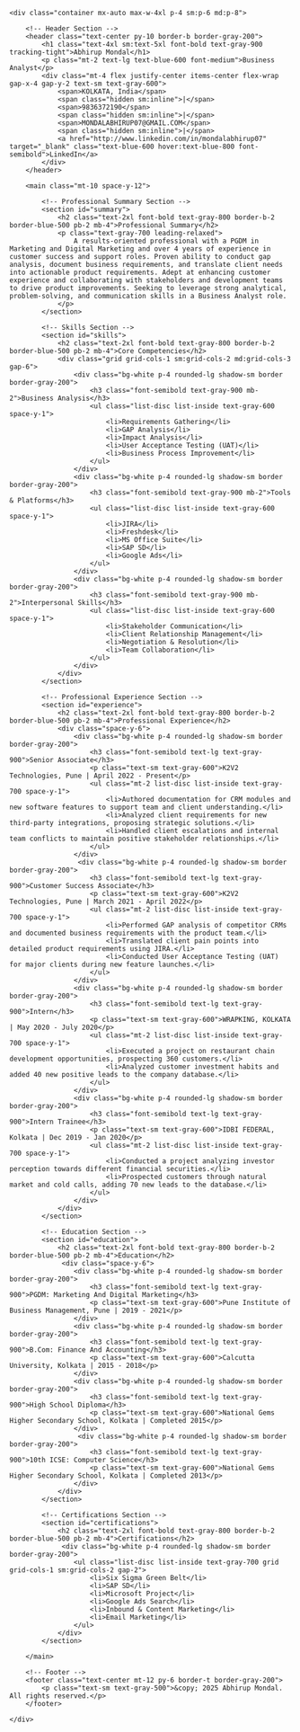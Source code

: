 <!DOCTYPE html>
<html lang="en">
<head>
    <meta charset="UTF-8">
    <meta name="viewport" content="width=device-width, initial-scale=1.0">
    <title>Abhirup Mondal | Business Analyst</title>
    <link rel="preconnect" href="https://fonts.googleapis.com">
    <link rel="preconnect" href="https://fonts.gstatic.com" crossorigin>
    <link href="https://fonts.googleapis.com/css2?family=Inter:wght@400;500;700&display=swap" rel="stylesheet">
    <script src="https://cdn.tailwindcss.com"></script>
    <style>
        /* Using a more modern font */
        body {
            font-family: 'Inter', sans-serif;
            -webkit-font-smoothing: antialiased;
            -moz-osx-font-smoothing: grayscale;
        }
    </style>
</head>
<body class="bg-gray-50 text-gray-800">

    <div class="container mx-auto max-w-4xl p-4 sm:p-6 md:p-8">

        <!-- Header Section -->
        <header class="text-center py-10 border-b border-gray-200">
            <h1 class="text-4xl sm:text-5xl font-bold text-gray-900 tracking-tight">Abhirup Mondal</h1>
            <p class="mt-2 text-lg text-blue-600 font-medium">Business Analyst</p>
            <div class="mt-4 flex justify-center items-center flex-wrap gap-x-4 gap-y-2 text-sm text-gray-600">
                <span>KOLKATA, India</span>
                <span class="hidden sm:inline">|</span>
                <span>9836372190</span>
                <span class="hidden sm:inline">|</span>
                <span>MONDALABHIRUP07@GMAIL.COM</span>
                <span class="hidden sm:inline">|</span>
                <a href="http://www.linkedin.com/in/mondalabhirup07" target="_blank" class="text-blue-600 hover:text-blue-800 font-semibold">LinkedIn</a>
            </div>
        </header>

        <main class="mt-10 space-y-12">

            <!-- Professional Summary Section -->
            <section id="summary">
                <h2 class="text-2xl font-bold text-gray-800 border-b-2 border-blue-500 pb-2 mb-4">Professional Summary</h2>
                <p class="text-gray-700 leading-relaxed">
                    A results-oriented professional with a PGDM in Marketing and Digital Marketing and over 4 years of experience in customer success and support roles. Proven ability to conduct gap analysis, document business requirements, and translate client needs into actionable product requirements. Adept at enhancing customer experience and collaborating with stakeholders and development teams to drive product improvements. Seeking to leverage strong analytical, problem-solving, and communication skills in a Business Analyst role.
                </p>
            </section>

            <!-- Skills Section -->
            <section id="skills">
                <h2 class="text-2xl font-bold text-gray-800 border-b-2 border-blue-500 pb-2 mb-4">Core Competencies</h2>
                <div class="grid grid-cols-1 sm:grid-cols-2 md:grid-cols-3 gap-6">
                    <div class="bg-white p-4 rounded-lg shadow-sm border border-gray-200">
                        <h3 class="font-semibold text-gray-900 mb-2">Business Analysis</h3>
                        <ul class="list-disc list-inside text-gray-600 space-y-1">
                            <li>Requirements Gathering</li>
                            <li>GAP Analysis</li>
                            <li>Impact Analysis</li>
                            <li>User Acceptance Testing (UAT)</li>
                            <li>Business Process Improvement</li>
                        </ul>
                    </div>
                    <div class="bg-white p-4 rounded-lg shadow-sm border border-gray-200">
                        <h3 class="font-semibold text-gray-900 mb-2">Tools & Platforms</h3>
                        <ul class="list-disc list-inside text-gray-600 space-y-1">
                            <li>JIRA</li>
                            <li>Freshdesk</li>
                            <li>MS Office Suite</li>
                            <li>SAP SD</li>
                            <li>Google Ads</li>
                        </ul>
                    </div>
                    <div class="bg-white p-4 rounded-lg shadow-sm border border-gray-200">
                        <h3 class="font-semibold text-gray-900 mb-2">Interpersonal Skills</h3>
                        <ul class="list-disc list-inside text-gray-600 space-y-1">
                            <li>Stakeholder Communication</li>
                            <li>Client Relationship Management</li>
                            <li>Negotiation & Resolution</li>
                            <li>Team Collaboration</li>
                        </ul>
                    </div>
                </div>
            </section>

            <!-- Professional Experience Section -->
            <section id="experience">
                <h2 class="text-2xl font-bold text-gray-800 border-b-2 border-blue-500 pb-2 mb-4">Professional Experience</h2>
                <div class="space-y-6">
                    <div class="bg-white p-4 rounded-lg shadow-sm border border-gray-200">
                        <h3 class="font-semibold text-lg text-gray-900">Senior Associate</h3>
                        <p class="text-sm text-gray-600">K2V2 Technologies, Pune | April 2022 - Present</p>
                        <ul class="mt-2 list-disc list-inside text-gray-700 space-y-1">
                            <li>Authored documentation for CRM modules and new software features to support team and client understanding.</li>
                            <li>Analyzed client requirements for new third-party integrations, proposing strategic solutions.</li>
                            <li>Handled client escalations and internal team conflicts to maintain positive stakeholder relationships.</li>
                        </ul>
                    </div>
                     <div class="bg-white p-4 rounded-lg shadow-sm border border-gray-200">
                        <h3 class="font-semibold text-lg text-gray-900">Customer Success Associate</h3>
                        <p class="text-sm text-gray-600">K2V2 Technologies, Pune | March 2021 - April 2022</p>
                        <ul class="mt-2 list-disc list-inside text-gray-700 space-y-1">
                            <li>Performed GAP analysis of competitor CRMs and documented business requirements with the product team.</li>
                            <li>Translated client pain points into detailed product requirements using JIRA.</li>
                            <li>Conducted User Acceptance Testing (UAT) for major clients during new feature launches.</li>
                        </ul>
                    </div>
                    <div class="bg-white p-4 rounded-lg shadow-sm border border-gray-200">
                        <h3 class="font-semibold text-lg text-gray-900">Intern</h3>
                        <p class="text-sm text-gray-600">WRAPKING, KOLKATA | May 2020 - July 2020</p>
                        <ul class="mt-2 list-disc list-inside text-gray-700 space-y-1">
                            <li>Executed a project on restaurant chain development opportunities, prospecting 360 customers.</li>
                            <li>Analyzed customer investment habits and added 40 new positive leads to the company database.</li>
                        </ul>
                    </div>
                    <div class="bg-white p-4 rounded-lg shadow-sm border border-gray-200">
                        <h3 class="font-semibold text-lg text-gray-900">Intern Trainee</h3>
                        <p class="text-sm text-gray-600">IDBI FEDERAL, Kolkata | Dec 2019 - Jan 2020</p>
                        <ul class="mt-2 list-disc list-inside text-gray-700 space-y-1">
                            <li>Conducted a project analyzing investor perception towards different financial securities.</li>
                            <li>Prospected customers through natural market and cold calls, adding 70 new leads to the database.</li>
                        </ul>
                    </div>
                </div>
            </section>

            <!-- Education Section -->
            <section id="education">
                <h2 class="text-2xl font-bold text-gray-800 border-b-2 border-blue-500 pb-2 mb-4">Education</h2>
                 <div class="space-y-6">
                    <div class="bg-white p-4 rounded-lg shadow-sm border border-gray-200">
                        <h3 class="font-semibold text-lg text-gray-900">PGDM: Marketing And Digital Marketing</h3>
                        <p class="text-sm text-gray-600">Pune Institute of Business Management, Pune | 2019 - 2021</p>
                    </div>
                    <div class="bg-white p-4 rounded-lg shadow-sm border border-gray-200">
                        <h3 class="font-semibold text-lg text-gray-900">B.Com: Finance And Accounting</h3>
                        <p class="text-sm text-gray-600">Calcutta University, Kolkata | 2015 - 2018</p>
                    </div>
                    <div class="bg-white p-4 rounded-lg shadow-sm border border-gray-200">
                        <h3 class="font-semibold text-lg text-gray-900">High School Diploma</h3>
                        <p class="text-sm text-gray-600">National Gems Higher Secondary School, Kolkata | Completed 2015</p>
                    </div>
                     <div class="bg-white p-4 rounded-lg shadow-sm border border-gray-200">
                        <h3 class="font-semibold text-lg text-gray-900">10th ICSE: Computer Science</h3>
                        <p class="text-sm text-gray-600">National Gems Higher Secondary School, Kolkata | Completed 2013</p>
                    </div>
                </div>
            </section>
            
            <!-- Certifications Section -->
            <section id="certifications">
                <h2 class="text-2xl font-bold text-gray-800 border-b-2 border-blue-500 pb-2 mb-4">Certifications</h2>
                 <div class="bg-white p-4 rounded-lg shadow-sm border border-gray-200">
                    <ul class="list-disc list-inside text-gray-700 grid grid-cols-1 sm:grid-cols-2 gap-2">
                        <li>Six Sigma Green Belt</li>
                        <li>SAP SD</li>
                        <li>Microsoft Project</li>
                        <li>Google Ads Search</li>
                        <li>Inbound & Content Marketing</li>
                        <li>Email Marketing</li>
                    </ul>
                </div>
            </section>

        </main>

        <!-- Footer -->
        <footer class="text-center mt-12 py-6 border-t border-gray-200">
            <p class="text-sm text-gray-500">&copy; 2025 Abhirup Mondal. All rights reserved.</p>
        </footer>

    </div>
</body>
</html>
